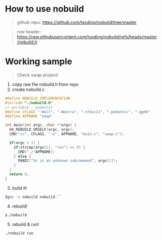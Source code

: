 # How to use nobuild

>github repo:
https://github.com/tsoding/nobuild/tree/master

>raw header:
https://raw.githubusercontent.com/tsoding/nobuild/refs/heads/master/nobuild.h

# Working sample
> Check swap project!

1. copy raw file nobuild.h from repo
2. create nobuild.c
```c
#define NOBUILD_IMPLEMENTATION
#include "./nobuild.h"
// portable - pedantic
#define CFLAGS "-Wall", "-Wextra", "-std=c11", "-pedantic", "-ggdb"
#define APPNAME "swap"

int main(int argc, char **argv) {
  GO_REBUILD_URSELF(argc, argv);
  CMD("cc", CFLAGS, "-o", APPNAME, "main.c", "swap.c");

  if(argc > 1) {
    if(strcmp(argv[1], "run") == 0) {
      CMD("./"APPNAME);
    } else {
      PANIC("%s is an unknown subcommand", argv[1]);
    }
  }
  return 0;
}
```

3. build it!
```bash
$gcc -o nobuild nobuild.`` 
```

4. rebuild!
```bash
$./nobuild
```

5. rebuild & run!
```bash
./nobuild run
```
